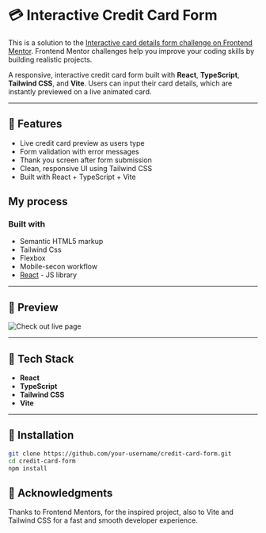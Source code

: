 # 💳 Interactive Credit Card Form

This is a solution to the [Interactive card details form challenge on Frontend Mentor](https://www.frontendmentor.io/challenges/interactive-card-details-form-XpS8cKZDWw). Frontend Mentor challenges help you improve your coding skills by building realistic projects.

A responsive, interactive credit card form built with **React**, **TypeScript**, **Tailwind CSS**, and **Vite**. Users can input their card details, which are instantly previewed on a live animated card.

---

## 🚀 Features

- Live credit card preview as users type
- Form validation with error messages
- Thank you screen after form submission
- Clean, responsive UI using Tailwind CSS
- Built with React + TypeScript + Vite

## My process

### Built with

- Semantic HTML5 markup
- Tailwind Css
- Flexbox
- Mobile-secon workflow
- [React](https://reactjs.org/) - JS library

---

## 🚀 Preview

![Check out live page](http://interactive-assignment.netlify.app)

---

## 🚀 Tech Stack

- **React**
- **TypeScript**
- **Tailwind CSS**
- **Vite**

---

## 🚀 Installation

```bash
git clone https://github.com/your-username/credit-card-form.git
cd credit-card-form
npm install
```

## 🚀 Acknowledgments

Thanks to Frontend Mentors, for the inspired project, also to Vite and Tailwind CSS for a fast and smooth developer experience.
